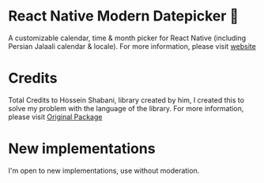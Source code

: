 # React Native Modern Datepicker 📆

A customizable calendar, time & month picker for React Native (including Persian Jalaali calendar & locale). For more information, please visit [website](https://hosseinshabani.github.io/react-native-modern-datepicker)

# Credits

Total Credits to Hossein Shabani, library created by him, I created this to solve my problem with the language of the library. For more information, please visit [Original Package](https://www.npmjs.com/package/react-native-modern-datepicker)

# New implementations

I'm open to new implementations, use without moderation.